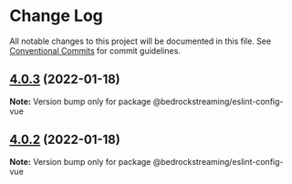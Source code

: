 # Change Log

All notable changes to this project will be documented in this file.
See [Conventional Commits](https://conventionalcommits.org) for commit guidelines.

## [4.0.3](https://github.com/BedrockStreaming/eslint-tools/compare/v4.0.1...v4.0.3) (2022-01-18)

**Note:** Version bump only for package @bedrockstreaming/eslint-config-vue

## [4.0.2](https://github.com/BedrockStreaming/eslint-tools/compare/v4.0.1...v4.0.2) (2022-01-18)

**Note:** Version bump only for package @bedrockstreaming/eslint-config-vue
